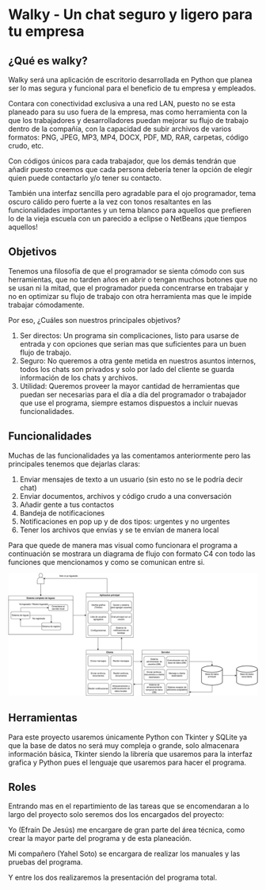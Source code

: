 # Walky - Un chat seguro y ligero para tu empresa

## ¿Qué es walky?

Walky será una aplicación de escritorio desarrollada en Python que planea ser lo mas segura y funcional para el beneficio de tu empresa y empleados.

Contara con conectividad exclusiva a una red LAN, puesto no se esta planeado para su uso fuera de la empresa, mas como herramienta con la que los trabajadores y desarrolladores puedan mejorar su flujo de trabajo dentro de la compañía, con la capacidad de subir archivos de varios formatos: PNG, JPEG, MP3, MP4, DOCX, PDF, MD, RAR, carpetas, código crudo, etc.

Con códigos únicos para cada trabajador, que los demás tendrán que añadir puesto creemos que cada persona debería tener la opción de elegir quien puede contactarlo y/o tener su contacto.

También una interfaz sencilla pero agradable para el ojo programador, tema oscuro cálido pero fuerte a la vez con tonos resaltantes en las funcionalidades importantes y un tema blanco para aquellos que prefieren lo de la vieja escuela con un parecido a eclipse o NetBeans ¡que tiempos aquellos!

## Objetivos

Tenemos una filosofía de que el programador se sienta cómodo con sus herramientas, que no tarden años en abrir o tengan muchos botones que no se usan ni la mitad, que el programador pueda concentrarse en trabajar y no en optimizar su flujo de trabajo con otra herramienta mas que le impide trabajar cómodamente.

Por eso, ¿Cuáles son nuestros principales objetivos?

1. Ser directos: Un programa sin complicaciones, listo para usarse de entrada y con opciones que serian mas que suficientes para un buen flujo de trabajo.
2. Seguro: No queremos a otra gente metida en nuestros asuntos internos, todos los chats son privados y solo por lado del cliente se guarda información de los chats y archivos.
3. Utilidad: Queremos proveer la mayor cantidad de herramientas que puedan ser necesarias para el día a día del programador o trabajador que use el programa, siempre estamos dispuestos a incluir nuevas funcionalidades.


## Funcionalidades
Muchas de las funcionalidades ya las comentamos anteriormente pero las principales tenemos que dejarlas claras:

1. Enviar mensajes de texto a un usuario (sin esto no se le podría decir chat)
2. Enviar documentos, archivos y código crudo a una conversación
3. Añadir gente a tus contactos
4. Bandeja de notificaciones
5. Notificaciones en pop up y de dos tipos: urgentes y no urgentes
6. Tener los archivos que envías y se te envían de manera local

Para que quede de manera mas visual como funcionara el programa a continuación se mostrara un diagrama de flujo con formato C4 con todo las funciones que mencionamos y como se comunican entre si.





![Diagrama](diagrama-sistema.svg)


## Herramientas

Para este proyecto usaremos únicamente Python con Tkinter y SQLite ya que la base de datos no será muy compleja o grande, solo almacenara información básica, Tkinter siendo la librería que usaremos para la interfaz grafica y Python pues el lenguaje que usaremos para hacer el programa.


## Roles

Entrando mas en el repartimiento de las tareas que se encomendaran a lo largo del proyecto solo seremos dos los encargados del proyecto:

Yo (Efraín De Jesús) me encargare de gran parte del área técnica, como crear la mayor parte del programa y de esta planeación.

Mi compañero (Yahel Soto) se encargara de realizar los manuales y las pruebas del programa.

Y entre los dos realizaremos la presentación del programa total.
